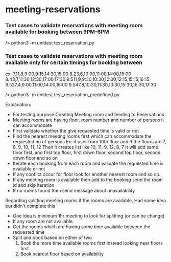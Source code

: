 # meeting-reservations

### Test cases to validate reservations with meeting room available for booking between 9PM-6PM
/> python3 -m unittest test_reservation.py


### Test cases to validate reservations with meeting room available only for certain timings for booking between
ex:
7.11,8,9:00,9:15,14:30,15:00
8.23,6,10:00,11:00,14:00,15:00
8.43,7,11:30,12:30,17:00,17:30
9.511,9,9:30,10:30,12:00,12:15,15:15,16:15
9.527,4,9:00,11:00,14:00,16:00
9.547,8,10:30,11:30,13:30,15:30,16:30,17:30

/> python3 -m unittest test_reservation_predefined.py

Explanation:
- For testing purpose Creating Meeting room and feeding to Reservations
- Meeting rooms are having floor, room number and number of persons it can accommodate
- First validate whether the give requested time is valid or not
- Find the nearest meeting rooms first which can accommodate the requested no of persons
  Ex: if user from 10th floor and if the floors are 7, 8, 9, 10, 11, 12
    Then it creates list like 10, 11, 9, 12, 8, 7
    It will add same floor first, and first top floor, first down floor, second top floor, second down floor and so on
- Iterate each booking from each room and validate the requested time is available or not
- If any conflict occur for floor look for another nearest room and so on.
- If any meeting room is available then add to the booking send the room id and skip iteration
- If no rooms found then send message about unavailability 

Regarding splitting meeting rooms if the rooms are available, Had some idea but didn't complete this

- One idea is minimum 1hr meeting to look for splitting (or can be change)
- If any room are not available.
- Get the rooms which are having some time available between the requested time
- Split and book based on either of two
    1. Book the more time available rooms first instead looking near floors first
    2. Book nearest floor based on availability
